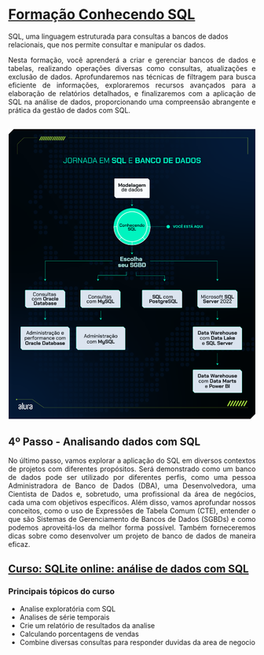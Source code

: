 # [Formação Conhecendo SQL](https://cursos.alura.com.br/formacao-conhecendo-sql)

 SQL, uma linguagem estruturada para consultas a bancos de dados relacionais, que nos permite consultar e manipular os dados.

<div style="text-align: justify;">
Nesta formação, você aprenderá a criar e gerenciar bancos de dados e tabelas, realizando operações diversas como consultas, atualizações e exclusão de dados. Aprofundaremos nas técnicas de filtragem para busca eficiente de informações, exploraremos recursos avançados para a elaboração de relatórios detalhados, e finalizaremos com a aplicação de SQL na análise de dados, proporcionando uma compreensão abrangente e prática da gestão de dados com SQL.
</div>

##

![Jornada em SQL](Jornada_em_SQL.png)

## 4º Passo -  Analisando dados com SQL

<div style="text-align: justify;">

No último passo, vamos explorar a aplicação do SQL em diversos contextos de projetos com diferentes propósitos. Será demonstrado como um banco de dados pode ser utilizado por diferentes perfis, como uma pessoa Administradora de Banco de Dados (DBA), uma Desenvolvedora, uma Cientista de Dados e, sobretudo, uma profissional da área de negócios, cada uma com objetivos específicos. Além disso, vamos aprofundar nossos conceitos, como o uso de Expressões de Tabela Comum (CTE), entender o que são Sistemas de Gerenciamento de Bancos de Dados (SGBDs) e como podemos aproveitá-los da melhor forma possível. Também forneceremos dicas sobre como desenvolver um projeto de banco de dados de maneira eficaz.
</div>

## [Curso: SQLite online: análise de dados com SQL](https://cursos.alura.com.br/course/sqlite-online-analise-dados-sql)

### **Principais tópicos do curso**

- Analise exploratória com SQL
- Analises de série temporais
- Crie um relatório de resultados da analise
- Calculando porcentagens de vendas
- Combine diversas consultas para responder duvidas da area de negocio
